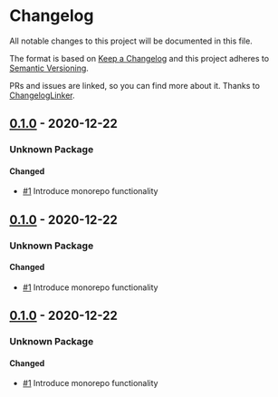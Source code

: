 # Changelog

All notable changes to this project will be documented in this file.

The format is based on [Keep a Changelog](http://keepachangelog.com/en/1.0.0/)
and this project adheres to [Semantic Versioning](http://semver.org/spec/v2.0.0.html).

PRs and issues are linked, so you can find more about it. Thanks to [ChangelogLinker](https://github.com/symplify/changelog-linker).

<!-- changelog-linker -->

## [0.1.0] - 2020-12-22

### Unknown Package

#### Changed

- [#1] Introduce monorepo functionality



## [0.1.0] - 2020-12-22

### Unknown Package

#### Changed

- [#1] Introduce monorepo functionality



## [0.1.0] - 2020-12-22

### Unknown Package

#### Changed

- [#1] Introduce monorepo functionality

[#1]: https://github.com/php-addition-repository/par/pull/1
[0.1.0]: https://github.com/php-addition-repository/par/compare/0.1.0...0.1.0
